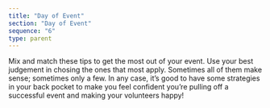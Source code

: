 ```yaml
---
title: "Day of Event"
section: "Day of Event"
sequence: "6"
type: parent
---
```


Mix and match these tips to get the most out of your event. Use your best judgement in chosing the ones that most apply. Sometimes all of them make sense; sometimes only a few. In any case, it’s good to have some strategies in your back pocket to make you feel confident you’re pulling off a successful event and making your volunteers happy!
